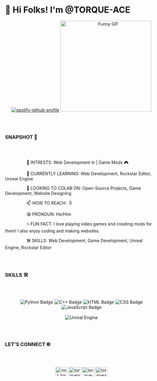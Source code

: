 # 👋 Hi Folks! I'm @TORQUE-ACE

<div align="center"
    
[![spotify-github-profile](https://spotify-github-profile.kittinanx.com/api/view?uid=312bdbhb6k6yyeshdpbqomaugm2q&cover_image=true&theme=novatorem&show_offline=false&background_color=050505&interchange=false&bar_color=ff0000&bar_color_cover=false)](https://github.com/kittinan/spotify-github-profile)
<img src="https://i.giphy.com/media/v1.Y2lkPTc5MGI3NjExcnR5OGdncDNraHBvbHV1MzYwaHllZzUyenJ2Y3BrOTdjdDBlbG0xaCZlcD12MV9pbnRlcm5hbF9naWZfYnlfaWQmY3Q9Zw/ELpbkVBwEHcYp5yiQx/giphy.gif" width="300px" alt="Funny GIF">

</div>

<br></br>
<h3>SNAPSHOT 🚀</h3>
<br></br>

  <p>&nbsp;&nbsp;&nbsp;&nbsp;&nbsp;&nbsp;&nbsp;&nbsp;&nbsp;&nbsp;&nbsp;&nbsp;&nbsp;&nbsp;&nbsp;&nbsp;&nbsp;&nbsp;👀 INTRESTS: Web Development 🌐 | Game Mods 🎮</p>
  <p>&nbsp;&nbsp;&nbsp;&nbsp;&nbsp;&nbsp;&nbsp;&nbsp;&nbsp;&nbsp;&nbsp;&nbsp;&nbsp;&nbsp;&nbsp;&nbsp;&nbsp;&nbsp;🌱 CURRENTLY LEARNING: Web Development, Rockstar Editor, Unreal Engine</p>
  <p>&nbsp;&nbsp;&nbsp;&nbsp;&nbsp;&nbsp;&nbsp;&nbsp;&nbsp;&nbsp;&nbsp;&nbsp;&nbsp;&nbsp;&nbsp;&nbsp;&nbsp;&nbsp;💞️ LOOKING TO COLAB ON: Open-Source Projects, Game Development, Website Designing</p>
  <p>&nbsp;&nbsp;&nbsp;&nbsp;&nbsp;&nbsp;&nbsp;&nbsp;&nbsp;&nbsp;&nbsp;&nbsp;&nbsp;&nbsp;&nbsp;&nbsp;&nbsp;&nbsp;📫 HOW TO REACH:&nbsp; <a href="https://github.com/TORQUE-ACE"> <img  src="https://static-00.iconduck.com/assets.00/github-icon-1024x994-4h5sdmko.png" width="15" height="15" alt="Scaled Image"> </a> </p>
  <p>&nbsp;&nbsp;&nbsp;&nbsp;&nbsp;&nbsp;&nbsp;&nbsp;&nbsp;&nbsp;&nbsp;&nbsp;&nbsp;&nbsp;&nbsp;&nbsp;&nbsp;&nbsp;😄 PRONOUN: He/Him</p>
  <p>&nbsp;&nbsp;&nbsp;&nbsp;&nbsp;&nbsp;&nbsp;&nbsp;&nbsp;&nbsp;&nbsp;&nbsp;&nbsp;&nbsp;&nbsp;&nbsp;&nbsp;&nbsp;⚡ FUN FACT: I love playing video games and creating mods for them! I also enjoy coding and making websites.</p>
  <p>&nbsp;&nbsp;&nbsp;&nbsp;&nbsp;&nbsp;&nbsp;&nbsp;&nbsp;&nbsp;&nbsp;&nbsp;&nbsp;&nbsp;&nbsp;&nbsp;&nbsp;&nbsp;🛠️ SKILLS: Web Development, Game Development, Unreal Engine, Rockstar Editor</p>
    
<br></br>
<h3>SKILLS 🛠️</h3>
<br></br>

<div align="center">

![Python Badge](https://img.shields.io/badge/Python-3776AB?style=flat-square&logo=python&logoColor=ffffff)
![C++ Badge](https://img.shields.io/badge/C%2B%2B-00599C?style=flat-square&logo=c%2B%2B&logoColor=ffffff)
![HTML Badge](https://img.shields.io/badge/HTML-5C8F5C?style=flat-square&logo=html5&logoColor=ffffff)
![CSS Badge](https://img.shields.io/badge/CSS-4A8EED?style=flat-square&logo=css3&logoColor=ffffff)
![JavaScript Badge](https://img.shields.io/badge/JavaScript-F7DF1E?style=flat-square&logo=javascript&logoColor=000000)
<br></br>
![Unreal Engine](https://img.shields.io/badge/Unreal%20Engine-313131?style=for-the-badge&logo=unreal-engine&logoColor=white)

</div>

<br></br>
<h3>LET'S CONNECT 🌐</h3>
<br></br>

<div align="center">
  
 <a href="https://instagram.com/not_torque_ace" target="blank"><img align="center" src="https://raw.githubusercontent.com/rahuldkjain/github-profile-readme-generator/master/src/images/icons/Social/instagram.svg" alt="not_torque_ace" height="30" width="40" /></a>
 <a href="https://www.youtube.com/@TorqueAce" target="blank"><img align="center" src="https://raw.githubusercontent.com/rahuldkjain/github-profile-readme-generator/master/src/images/icons/Social/youtube.svg" alt="torqueace" height="30" width="40" /></a>
 <a href="https://linkedin.com/in/torque-ace-951700328/" target="blank"><img align="center" src="https://raw.githubusercontent.com/rahuldkjain/github-profile-readme-generator/master/src/images/icons/Social/linked-in-alt.svg" alt="torque ace" height="30" width="40" /></a>
 <a href="https://www.hackerrank.com/torqueace" target="blank"><img align="center" src="https://raw.githubusercontent.com/rahuldkjain/github-profile-readme-generator/master/src/images/icons/Social/hackerrank.svg" alt="torqueace" height="30" width="40" /></a>

</div>




